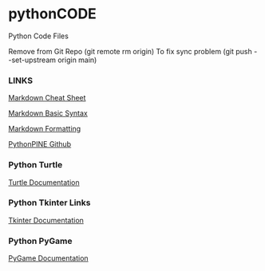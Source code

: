 # pythonCODE
Python Code Files

Remove from Git Repo (git remote rm origin)
To fix sync problem (git push --set-upstream origin main)

### LINKS

[Markdown Cheat Sheet](https://www.markdownguide.org/cheat-sheet/)

[Markdown Basic Syntax](https://www.markdownguide.org/basic-syntax/)

[Markdown Formatting](https://help.github.com/en/articles/basic-writing-and-formatting-syntax)

[PythonPINE Github](https://github.com/salasPINE/pythonCODE)

### Python Turtle
[Turtle Documentation](https://docs.python.org/3/library/turtle.html)

### Python Tkinter Links
[Tkinter Documentation](https://docs.python.org/3/library/tk.html)

### Python PyGame
[PyGame Documentation](https://www.pygame.org/wiki/tutorials)
